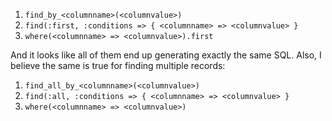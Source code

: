 1. `find_by_<columnname>(<columnvalue>)`
2. `find(:first, :conditions => { <columnname> => <columnvalue> }`
3. `where(<columnname> => <columnvalue>).first`

And it looks like all of them end up generating exactly the same SQL. Also, I believe the same is true for finding multiple records:

1. `find_all_by_<columnname>(<columnvalue>)`
2. `find(:all, :conditions => { <columnname> => <columnvalue> }`
3. `where(<columnname> => <columnvalue>)`